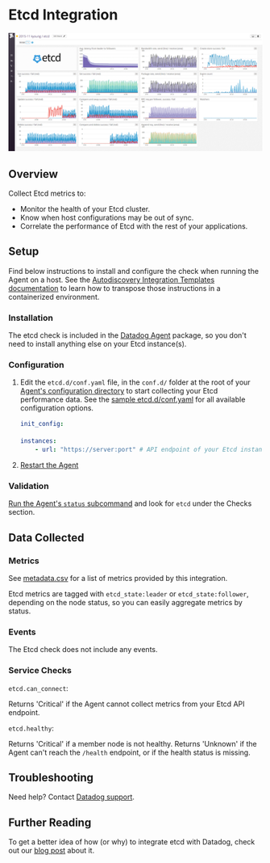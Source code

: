 # Etcd Integration

![Etcd Dashboard][1]

## Overview

Collect Etcd metrics to:

* Monitor the health of your Etcd cluster.
* Know when host configurations may be out of sync.
* Correlate the performance of Etcd with the rest of your applications.

## Setup

Find below instructions to install and configure the check when running the Agent on a host. See the [Autodiscovery Integration Templates documentation](https://docs.datadoghq.com/agent/autodiscovery/integrations/) to learn how to transpose those instructions in a containerized environment.

### Installation

The etcd check is included in the [Datadog Agent][2] package, so you don't need to install anything else on your Etcd instance(s).

### Configuration

1. Edit the `etcd.d/conf.yaml` file, in the `conf.d/` folder at the root of your [Agent's configuration directory][3] to start collecting your Etcd performance data.
    See the [sample etcd.d/conf.yaml][4] for all available configuration options.

    ```yaml
	init_config:

	instances:
		- url: "https://server:port" # API endpoint of your Etcd instance
    ```

2. [Restart the Agent][5]

### Validation

[Run the Agent's `status` subcommand][6] and look for `etcd` under the Checks section.

## Data Collected
### Metrics

See [metadata.csv][7] for a list of metrics provided by this integration.

Etcd metrics are tagged with `etcd_state:leader` or `etcd_state:follower`, depending on the node status, so you can easily aggregate metrics by status.

### Events
The Etcd check does not include any events.

### Service Checks

`etcd.can_connect`:

Returns 'Critical' if the Agent cannot collect metrics from your Etcd API endpoint.

`etcd.healthy`:

Returns 'Critical' if a member node is not healthy. Returns 'Unknown' if the Agent can't reach the `/health` endpoint, or if the health status is missing.

## Troubleshooting
Need help? Contact [Datadog support][8].

## Further Reading
To get a better idea of how (or why) to integrate etcd with Datadog, check out our [blog post][9] about it.


[1]: https://raw.githubusercontent.com/DataDog/integrations-core/master/etcd/images/etcd_dashboard.png
[2]: https://app.datadoghq.com/account/settings#agent
[3]: https://docs.datadoghq.com/agent/guide/agent-configuration-files/?tab=agentv6#agent-configuration-directory
[4]: https://github.com/DataDog/integrations-core/blob/master/etcd/datadog_checks/etcd/data/conf.yaml.example
[5]: https://docs.datadoghq.com/agent/guide/agent-commands/?tab=agentv6#start-stop-and-restart-the-agent
[6]: https://docs.datadoghq.com/agent/guide/agent-commands/?tab=agentv6#agent-status-and-information
[7]: https://github.com/DataDog/integrations-core/blob/master/etcd/metadata.csv
[8]: https://docs.datadoghq.com/help
[9]: https://www.datadoghq.com/blog/monitor-etcd-performance
